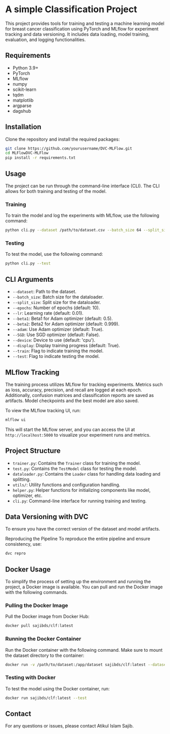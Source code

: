 # A simple Classification Project

This project provides tools for training and testing a machine learning model for breast cancer classification using PyTorch and MLflow for experiment tracking and data versioning. It includes data loading, model training, evaluation, and logging functionalities.

## Requirements

- Python 3.9+
- PyTorch
- MLflow
- numpy
- scikit-learn
- tqdm
- matplotlib
- argparse
- dagshub

## Installation

Clone the repository and install the required packages:

```bash
git clone https://github.com/yourusername/DVC-MLFlow.git
cd MLFlowDVC-MLFlow
pip install -r requirements.txt
```

## Usage

The project can be run through the command-line interface (CLI). The CLI allows for both training and testing of the model.

### Training

To train the model and log the experiments with MLflow, use the following command:

```bash
python cli.py --dataset /path/to/dataset.csv --batch_size 64 --split_size 0.30 --epochs 200 --lr 0.01 --adam True --display True --train
```

### Testing

To test the model, use the following command:

```bash
python cli.py --test
```

## CLI Arguments

- `--dataset`: Path to the dataset.
- `--batch_size`: Batch size for the dataloader.
- `--split_size`: Split size for the dataloader.
- `--epochs`: Number of epochs (default: 10).
- `--lr`: Learning rate (default: 0.01).
- `--beta1`: Beta1 for Adam optimizer (default: 0.5).
- `--beta2`: Beta2 for Adam optimizer (default: 0.999).
- `--adam`: Use Adam optimizer (default: True).
- `--SGD`: Use SGD optimizer (default: False).
- `--device`: Device to use (default: 'cpu').
- `--display`: Display training progress (default: True).
- `--train`: Flag to indicate training the model.
- `--test`: Flag to indicate testing the model.

## MLflow Tracking

The training process utilizes MLflow for tracking experiments. Metrics such as loss, accuracy, precision, and recall are logged at each epoch. Additionally, confusion matrices and classification reports are saved as artifacts. Model checkpoints and the best model are also saved.

To view the MLflow tracking UI, run:

```bash
mlflow ui
```

This will start the MLflow server, and you can access the UI at `http://localhost:5000` to visualize your experiment runs and metrics.

## Project Structure

- `trainer.py`: Contains the `Trainer` class for training the model.
- `test.py`: Contains the `TestModel` class for testing the model.
- `dataloader.py`: Contains the `Loader` class for handling data loading and splitting.
- `utils/`: Utility functions and configuration handling.
- `helper.py`: Helper functions for initializing components like model, optimizer, etc.
- `cli.py`: Command-line interface for running training and testing.

## Data Versioning with DVC
To ensure you have the correct version of the dataset and model artifacts.

Reproducing the Pipeline
To reproduce the entire pipeline and ensure consistency, use:

```bash
dvc repro
```

## Docker Usage

To simplify the process of setting up the environment and running the project, a Docker image is available. You can pull and run the Docker image with the following commands.

### Pulling the Docker Image

Pull the Docker image from Docker Hub:

```bash
docker pull sajibds/clf:latest
```

### Running the Docker Container

Run the Docker container with the following command. Make sure to mount the dataset directory to the container:

```bash
docker run -v /path/to/dataset:/app/dataset sajibds/clf:latest --dataset /app/dataset/dataset.csv --batch_size 64 --split_size 0.30 --epochs 200 --lr 0.01 --adam True --display True --train
```

### Testing with Docker

To test the model using the Docker container, run:

```bash
docker run sajibds/clf:latest --test
```

## Contact

For any questions or issues, please contact Atikul Islam Sajib.